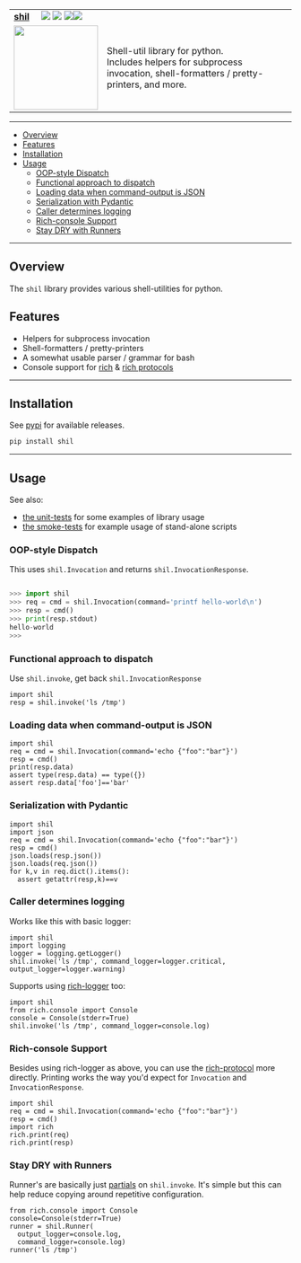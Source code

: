 <table>
  <tr>
    <td colspan=2>
      <strong><u>shil</u></strong>&nbsp;&nbsp;&nbsp;&nbsp;
      <a href=https://pypi.python.org/pypi/shil/><img src="https://img.shields.io/pypi/l/shil.svg"></a>
      <a href=https://pypi.python.org/pypi/shil/><img src="https://badge.fury.io/py/shil.svg"></a>
      <a href="https://github.com/elo-enterprises/shil/actions/workflows/python-publish.yml"><img src="https://github.com/elo-enterprises/shil/actions/workflows/python-publish.yml/badge.svg"></a><a href="https://github.com/elo-enterprises/shil/actions/workflows/python-test.yml"><img src="https://github.com/elo-enterprises/shil/actions/workflows/python-test.yml/badge.svg"></a>
    </td>
  </tr>
  <tr>
    <td width=15%><img src=img/icon.png style="width:150px"></td>
    <td>
      Shell-util library for python.  <br/>
      Includes helpers for subprocess invocation, shell-formatters / pretty-printers, and more.
      <br/>
    </td>
  </tr>
</table>

---------------------------------------------------------------------------------

  * [Overview](#overview)
  * [Features](#features)
  * [Installation](#installation)
  * [Usage](#usage)
    * [OOP-style Dispatch](#oop-style-dispatch)
    * [Functional approach to dispatch](#functional-approach-to-dispatch)
    * [Loading data when command-output is JSON](#loading-data-when-command-output-is-json)
    * [Serialization with Pydantic](#serialization-with-pydantic)
    * [Caller determines logging](#caller-determines-logging)
    * [Rich-console Support](#rich-console-support)
    * [Stay DRY with Runners](#stay-dry-with-runners)


---------------------------------------------------------------------------------

## Overview

The `shil` library provides various shell-utilities for python.

## Features

* Helpers for subprocess invocation
* Shell-formatters / pretty-printers
* A somewhat usable parser / grammar for bash
* Console support for [rich](https://rich.readthedocs.io/en/stable/index.html) & [rich protocols](https://rich.readthedocs.io/en/stable/protocol.html)


---------------------------------------------------------------------------------

## Installation

See [pypi](https://pypi.org/project/shil/) for available releases.

```bash
pip install shil
```

---------------------------------------------------------------------------------

## Usage

See also:

* [the unit-tests](tests/units) for some examples of library usage
* [the smoke-tests](tests/smoke/test.sh) for example usage of stand-alone scripts


### OOP-style Dispatch 

This uses `shil.Invocation` and returns `shil.InvocationResponse`.

```python

>>> import shil 
>>> req = cmd = shil.Invocation(command='printf hello-world\n')
>>> resp = cmd()
>>> print(resp.stdout)
hello-world
>>>
```

### Functional approach to dispatch

Use `shil.invoke`, get back `shil.InvocationResponse` 

```
import shil 
resp = shil.invoke('ls /tmp')
```

### Loading data when command-output is JSON

```
import shil 
req = cmd = shil.Invocation(command='echo {"foo":"bar"}')
resp = cmd()
print(resp.data)
assert type(resp.data) == type({})
assert resp.data['foo']=='bar'
```

### Serialization with Pydantic

```
import shil 
import json
req = cmd = shil.Invocation(command='echo {"foo":"bar"}')
resp = cmd()
json.loads(resp.json())
json.loads(req.json())
for k,v in req.dict().items():
  assert getattr(resp,k)==v
```

### Caller determines logging 

Works like this with basic logger:

```
import shil 
import logging
logger = logging.getLogger()
shil.invoke('ls /tmp', command_logger=logger.critical, output_logger=logger.warning)
```

Supports using [rich-logger](https://rich.readthedocs.io/en/stable/logging.html) too:

```
import shil 
from rich.console import Console 
console = Console(stderr=True)
shil.invoke('ls /tmp', command_logger=console.log)
```

### Rich-console Support

Besides using rich-logger as above, you can use the [rich-protocol](https://rich.readthedocs.io/en/stable/protocol.html) more directly.  Printing works the way you'd expect for `Invocation` and `InvocationResponse`.

```
import shil 
req = cmd = shil.Invocation(command='echo {"foo":"bar"}')
resp = cmd()
import rich
rich.print(req)
rich.print(resp)
```


### Stay DRY with Runners

Runner's are basically just [partials](https://en.wikipedia.org/wiki/Partial_application) on `shil.invoke`.  It's simple but this can help reduce copying around repetitive configuration.

```
from rich.console import Console 
console=Console(stderr=True)
runner = shil.Runner(
  output_logger=console.log,
  command_logger=console.log)
runner('ls /tmp')
```
